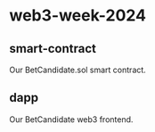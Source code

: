 # web3-week-2024

## smart-contract

Our BetCandidate.sol smart contract.

## dapp

Our BetCandidate web3 frontend.
